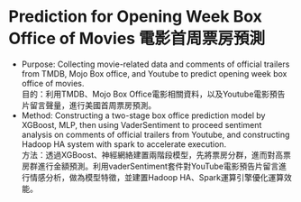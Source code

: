 # Prediction for Opening Week Box Office of Movies 電影首周票房預測

- Purpose: Collecting movie-related data and comments of official trailers from TMDB, Mojo Box office, and Youtube to predict opening week box office of movies. \
目的：利用TMDB、Mojo Box Office電影相關資料，以及Youtube電影預告片留言聲量，進行美國首周票房預測。
-	Method: Constructing a two-stage box office prediction model by XGBoost, MLP, then using VaderSentiment to proceed sentiment analysis on comments of official trailers from Youtube, and constructing Hadoop HA system with spark to accelerate execution. \
方法：透過XGBoost、神經網絡建置兩階段模型，先將票房分群，進而對高票房群進行金額預測。利用vaderSentiment套件對YouTube電影預告片留言進行情感分析，做為模型特徵，並建置Hadoop HA、Spark運算引擎優化運算效能。

